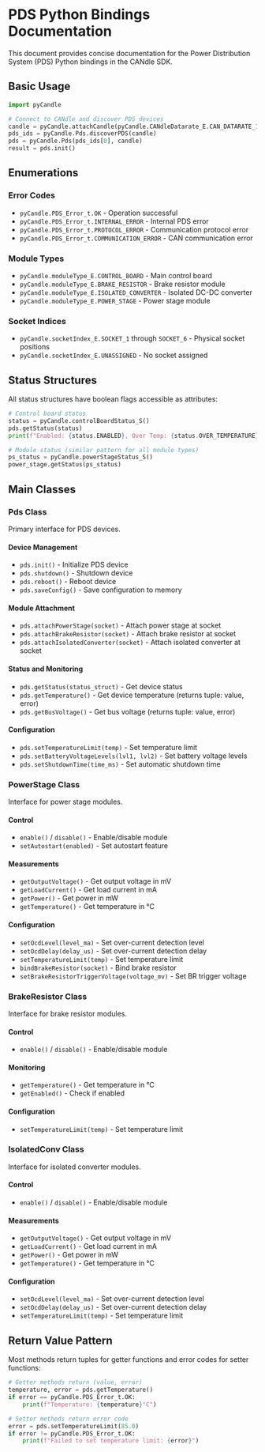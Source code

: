 # PDS Python Bindings Documentation

This document provides concise documentation for the Power Distribution System (PDS) Python bindings in the CANdle SDK.

## Basic Usage

```python
import pyCandle

# Connect to CANdle and discover PDS devices
candle = pyCandle.attachCandle(pyCandle.CANdleDatarate_E.CAN_DATARATE_1M, pyCandle.busTypes_t.USB)
pds_ids = pyCandle.Pds.discoverPDS(candle)
pds = pyCandle.Pds(pds_ids[0], candle)
result = pds.init()
```

## Enumerations

### Error Codes

- `pyCandle.PDS_Error_t.OK` - Operation successful
- `pyCandle.PDS_Error_t.INTERNAL_ERROR` - Internal PDS error
- `pyCandle.PDS_Error_t.PROTOCOL_ERROR` - Communication protocol error
- `pyCandle.PDS_Error_t.COMMUNICATION_ERROR` - CAN communication error

### Module Types

- `pyCandle.moduleType_E.CONTROL_BOARD` - Main control board
- `pyCandle.moduleType_E.BRAKE_RESISTOR` - Brake resistor module
- `pyCandle.moduleType_E.ISOLATED_CONVERTER` - Isolated DC-DC converter
- `pyCandle.moduleType_E.POWER_STAGE` - Power stage module

### Socket Indices

- `pyCandle.socketIndex_E.SOCKET_1` through `SOCKET_6` - Physical socket positions
- `pyCandle.socketIndex_E.UNASSIGNED` - No socket assigned

## Status Structures

All status structures have boolean flags accessible as attributes:

```python
# Control board status
status = pyCandle.controlBoardStatus_S()
pds.getStatus(status)
print(f"Enabled: {status.ENABLED}, Over Temp: {status.OVER_TEMPERATURE}")

# Module status (similar pattern for all module types)
ps_status = pyCandle.powerStageStatus_S()
power_stage.getStatus(ps_status)
```

## Main Classes

### Pds Class

Primary interface for PDS devices.

#### Device Management

- `pds.init()` - Initialize PDS device
- `pds.shutdown()` - Shutdown device
- `pds.reboot()` - Reboot device
- `pds.saveConfig()` - Save configuration to memory

#### Module Attachment

- `pds.attachPowerStage(socket)` - Attach power stage at socket
- `pds.attachBrakeResistor(socket)` - Attach brake resistor at socket
- `pds.attachIsolatedConverter(socket)` - Attach isolated converter at socket

#### Status and Monitoring

- `pds.getStatus(status_struct)` - Get device status
- `pds.getTemperature()` - Get device temperature (returns tuple: value, error)
- `pds.getBusVoltage()` - Get bus voltage (returns tuple: value, error)

#### Configuration

- `pds.setTemperatureLimit(temp)` - Set temperature limit
- `pds.setBatteryVoltageLevels(lvl1, lvl2)` - Set battery voltage levels
- `pds.setShutdownTime(time_ms)` - Set automatic shutdown time

### PowerStage Class

Interface for power stage modules.

#### Control

- `enable()` / `disable()` - Enable/disable module
- `setAutostart(enabled)` - Set autostart feature

#### Measurements

- `getOutputVoltage()` - Get output voltage in mV
- `getLoadCurrent()` - Get load current in mA
- `getPower()` - Get power in mW
- `getTemperature()` - Get temperature in °C

#### Configuration

- `setOcdLevel(level_ma)` - Set over-current detection level
- `setOcdDelay(delay_us)` - Set over-current detection delay
- `setTemperatureLimit(temp)` - Set temperature limit
- `bindBrakeResistor(socket)` - Bind brake resistor
- `setBrakeResistorTriggerVoltage(voltage_mv)` - Set BR trigger voltage

### BrakeResistor Class

Interface for brake resistor modules.

#### Control

- `enable()` / `disable()` - Enable/disable module

#### Monitoring

- `getTemperature()` - Get temperature in °C
- `getEnabled()` - Check if enabled

#### Configuration

- `setTemperatureLimit(temp)` - Set temperature limit

### IsolatedConv Class

Interface for isolated converter modules.

#### Control

- `enable()` / `disable()` - Enable/disable module

#### Measurements

- `getOutputVoltage()` - Get output voltage in mV
- `getLoadCurrent()` - Get load current in mA
- `getPower()` - Get power in mW
- `getTemperature()` - Get temperature in °C

#### Configuration

- `setOcdLevel(level_ma)` - Set over-current detection level
- `setOcdDelay(delay_us)` - Set over-current detection delay
- `setTemperatureLimit(temp)` - Set temperature limit

## Return Value Pattern

Most methods return tuples for getter functions and error codes for setter functions:

```python
# Getter methods return (value, error)
temperature, error = pds.getTemperature()
if error == pyCandle.PDS_Error_t.OK:
    print(f"Temperature: {temperature}°C")

# Setter methods return error code
error = pds.setTemperatureLimit(85.0)
if error != pyCandle.PDS_Error_t.OK:
    print(f"Failed to set temperature limit: {error}")
```
